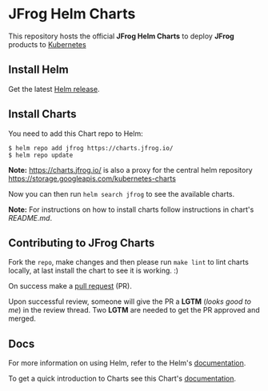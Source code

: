 # JFrog Helm Charts

This repository hosts the official **JFrog Helm Charts** to deploy **JFrog** products to [Kubernetes](https://kubernetes.io/)

## Install Helm

Get the latest [Helm release](https://github.com/kubernetes/helm#install).

## Install Charts

You need to add this Chart repo to Helm:
```console
$ helm repo add jfrog https://charts.jfrog.io/
$ helm repo update
```

**Note:** https://charts.jfrog.io/ is also a proxy for the central helm repository https://storage.googleapis.com/kubernetes-charts

Now you can then run `helm search jfrog` to see the available charts.

**Note:** For instructions on how to install charts follow instructions in chart's _README.md_.

## Contributing to JFrog Charts

Fork the `repo`, make changes and then please run `make lint` to lint charts locally, at last install the chart to see it is working. :)

On success make a [pull request](https://help.github.com/articles/using-pull-requests) (PR).

Upon successful review, someone will give the PR a __LGTM__ (_looks good to me_) in the review thread.
Two __LGTM__ are needed to get the PR approved and merged.

## Docs

For more information on using Helm, refer to the Helm's [documentation](https://docs.helm.sh/using_helm/#quickstart-guide).

To get a quick introduction to Charts see this Chart's [documentation](https://docs.helm.sh/developing_charts/#charts).  
